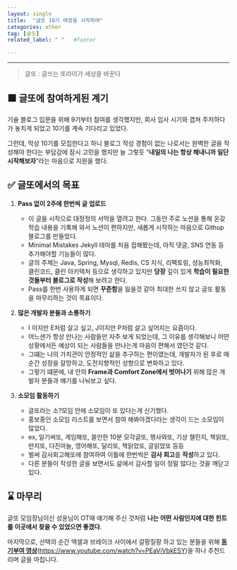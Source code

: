 ```yaml
---
layout: single                    
title:  "글또 10기 여정을 시작하며"    
categories: other          
tag: [글또]
related_label: " "   #footer

---
```


<hr>

> 글또 : 글쓰는 또라이가 세상을 바꾼다


## ⬛ 글또에 참여하게된 계기

기술 블로그 입문을 위해 9기부터 참여를 생각했지만, 회사 입사 시기와 겹쳐 주저하다가 놓치게 되었고 10기를 계속 기다리고 있었다.

그런데, 막상 10기를 모집한다고 하니 블로그 작성 경험이 없는 나로서는 완벽한 글을 작성해야 한다는 부담감에 잠시 고민을 했지만 늘 그렇듯 “**내일의 나는 항상 해내니까 일단 시작해보자**”라는 마음으로 지원을 했다.



## ✅ 글또에서의 목표

1. **Pass 없이 2주에 한번씩 글 업로드**
    - 이 글을 시작으로 대장정의 서막을 열려고 한다. 그동안 주로 노션을 통해 온갖 학습 내용을 기록해 와서 노션이 편하지만, 새롭게 시작하는 마음으로 Githup 블로그를 만들었다.
    - Minimal Mistakes Jekyll 테마를 처음 접해봤는데, 아직 댓글, SNS 연동 등 추가해야할 기능들이 많다.
    - 글의 주제는 Java, Spring, Mysql, Redis, CS 지식, 리팩토링, 성능최적화, 클린코드, 클린 아키텍처 등으로 생각하고 있지만 **당장** 깊이 있게 **학습이 필요한 것들부터 블로그로 작성**해 보려고 한다.
    - Pass를 한번 사용하게 되면 **꾸준함**을 잃을것 같아 최대한 쓰지 않고 글또 활동을 마무리하는 것이 목표이다.

1. **많은 개발자 분들과 소통하기**
    - I 이지만 E처럼 살고 싶고, J이지만 P처럼 살고 싶어지는 요즘이다.
    - 어느샌가 항상 만나는 사람들만 자주 보게 되었는데, 그 이유를 생각해보니 어떤 상황에서든 예상이 되는 사람들을 만나는게 마음이 편해서 였던것 같다.
    - 그떄는 나의 가치관이 안정적인 삶을 추구하는 편이였는데, 개발자가 된 후로 매 순간 성장을 갈망하고, 도전지향적인 성향으로 변화하고 있다.
    - 그렇기 떄문에, 내 안의 **Frame과 Comfort Zone에서 벗어나기** 위해 많은 개발자 분들과 얘기를 나눠보고 싶다.

1. **소모임 활동하기**
    - 글또라는 소?모임 안에 소모임이 또 있다는게 신기했다.
    - 홍보중인 소모임 리스트를 보면서 참여 해봐야겠다라는 생각이 드는 소모임이 많았다.
    - ex,  일기써또, 게임해또, 쓸만한 10분 모각글또, 행사와또, 기상 챌린지, 책읽또, 딴지또, 다진마늘, 영어해또, 달리또, 책읽었또, 글읽었또 등등
    - 벌써 감사회고해또에 참여하여 이틀에 한번씩은 **감사 회고**를 **작성**하고 있다.
    - 다른 분들이 작성한 글을 보면서도 삶에서 감사할 일이 정말 많다는 것을 깨닫고 있다.


## ⌛ 마무리

글또 모임장님이신 성윤님이 OT때 얘기해 주신 것처럼 **나는 어떤 사람인지에 대한 힌트를 이곳에서 찾을 수 있었으면 좋겠다**.

마지막으로, 선택의 순간 엑셀과 브레이크 사이에서 갈팡질팡 하고 있는 분들을 위해 [**동기부여 영상**](https://www.youtube.com/watch?v=PEaViVbkESY)(https://www.youtube.com/watch?v=PEaViVbkESY)을 하나 추천드리며 글을 마칩니다.



